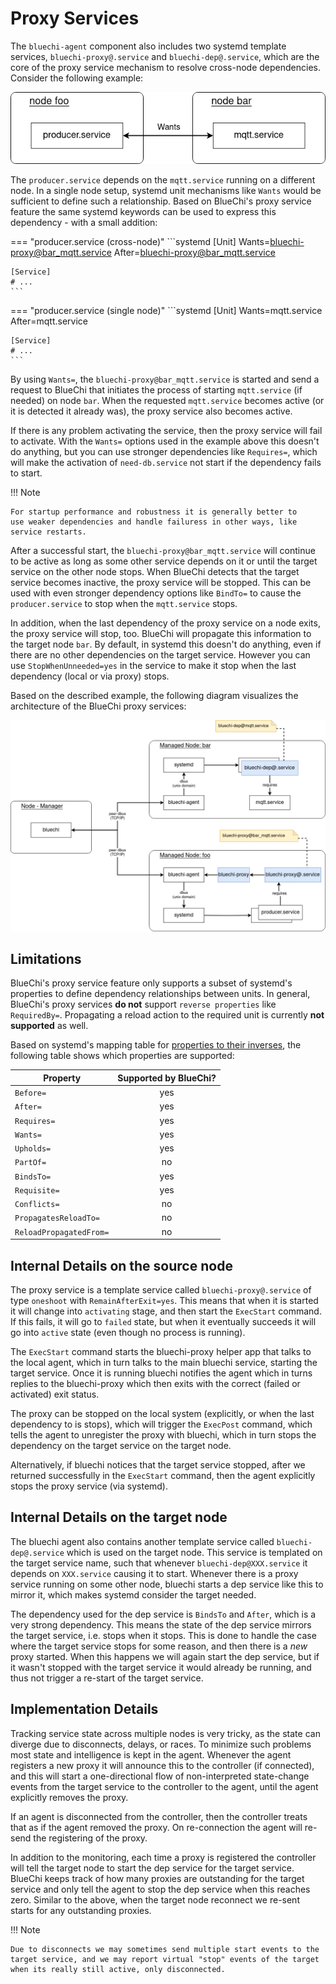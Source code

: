 <!-- markdownlint-disable-file MD010 MD013 MD014 MD024 MD033 MD034 MD046 -->
# Proxy Services

The `bluechi-agent` component also includes two systemd template services, `bluechi-proxy@.service` and `bluechi-dep@.service`, which are the core of the proxy service mechanism to resolve cross-node dependencies. Consider the following example:

![structure](../assets/img/bluechi_proxy_service_multi_node.png)

The `producer.service` depends on the `mqtt.service` running on a different node. In a single node setup, systemd unit mechanisms like `Wants` would be sufficient to define such a relationship. Based on BlueChi's proxy service feature the same systemd keywords can be used to express this dependency - with a small addition:

=== "producer.service (cross-node)"
    ```systemd
    [Unit]
    Wants=bluechi-proxy@bar_mqtt.service
    After=bluechi-proxy@bar_mqtt.service

    [Service]
    # ...
    ```

=== "producer.service (single node)"
    ```systemd
    [Unit]
    Wants=mqtt.service
    After=mqtt.service

    [Service]
    # ...
    ```

By using `Wants=`, the `bluechi-proxy@bar_mqtt.service` is started and send a request to BlueChi that initiates the process of starting `mqtt.service` (if needed) on node `bar`. When the requested `mqtt.service` becomes active (or it is detected it already was), the proxy service also becomes active.

If there is any problem activating the service, then the proxy service will fail to activate. With the `Wants=` options used in the example above this doesn't do anything, but you can use stronger dependencies like `Requires=`, which will make the activation of `need-db.service` not start if the dependency fails to start.

!!! Note

    For startup performance and robustness it is generally better to
    use weaker dependencies and handle failuress in other ways, like
    service restarts.

After a successful start, the `bluechi-proxy@bar_mqtt.service` will continue to be active as long as some other service depends on it or until the target service on the other node stops. When BlueChi detects that the target service becomes inactive, the proxy service will be stopped. This can be used with even stronger dependency options like `BindTo=` to cause the `producer.service` to stop when the `mqtt.service` stops.

In addition, when the last dependency of the proxy service on a node exits, the proxy service will stop, too. BlueChi will propagate this information to the target node `bar`. By default, in systemd this doesn't do anything, even if there are no other dependencies on the target service. However you can use `StopWhenUnneeded=yes` in the service to make it stop when the last dependency (local or via proxy) stops.

Based on the described example, the following diagram visualizes the architecture of the BlueChi proxy services:

![BlueChi-Proxy Architecture diagram](../assets/img/bluechi_proxy_architecture.png)

## Limitations

BlueChi's proxy service feature only supports a subset of systemd's properties to define dependency relationships between units. In general, BlueChi's proxy services **do not** support `reverse properties` like `RequiredBy=`. Propagating a reload action to the required unit is currently **not supported** as well.

Based on systemd's mapping table for [properties to their inverses](https://www.freedesktop.org/software/systemd/man/latest/systemd.unit.html#Mapping%20of%20unit%20properties%20to%20their%20inverses), the following table shows which properties are supported:

<center>

| Property | Supported by BlueChi?  |
|---|:-:|
| `Before=`  | yes |
| `After=`  | yes |
| `Requires=`  | yes |
| `Wants=`  | yes |
| `Upholds=`  | yes |
| `PartOf=`  | no |
| `BindsTo=`  | yes |
| `Requisite=`  | yes |
| `Conflicts=`  | no |
| `PropagatesReloadTo=`  | no |
| `ReloadPropagatedFrom=`  | no |

</center>

## Internal Details on the source node

The proxy service is a template service called `bluechi-proxy@.service` of type `oneshoot` with `RemainAfterExit=yes`. This means that when it is started it will change into `activating` stage, and then start the `ExecStart` command. If this fails, it will go to `failed` state, but when it eventually succeeds it will go into `active` state (even though no process is running).

The `ExecStart` command starts the bluechi-proxy helper app that talks to the local agent, which in turn talks to the main bluechi service, starting the target service. Once it is running bluechi notifies the agent which in turns replies to the bluechi-proxy which then exits with the correct (failed or activated) exit status.

The proxy can be stopped on the local system (explicitly, or when the last dependency to is stops), which will trigger the `ExecPost` command, which tells the agent to unregister the proxy with bluechi, which in turn stops the dependency on the target service on the target node.

Alternatively, if bluechi notices that the target service stopped, after we returned successfully in the `ExecStart` command, then the agent explicitly stops the proxy service (via systemd).

## Internal Details on the target node

The bluechi agent also contains another template service called `bluechi-dep@.service` which is used on the target node. This service is templated on the target service name, such that whenever `bluechi-dep@XXX.service` it depends on `XXX.service` causing it to start. Whenever there is a proxy service running on some other node, bluechi starts a dep service like this to mirror it, which makes systemd consider the target needed.

The dependency used for the dep service is `BindsTo` and `After`, which is a very strong dependency. This means the state of the dep service mirrors the target service, i.e. stops when it stops. This is done to handle the case where the target service stops for some reason, and then there is a *new* proxy started. When this happens we will again start the dep service, but if it wasn't stopped with the target service it would already be running, and thus not trigger a re-start of the target service.

## Implementation Details

Tracking service state across multiple nodes is very tricky, as the state can diverge due to disconnects, delays, or races. To minimize such problems most state and intelligence is kept in the agent. Whenever the agent registers a new proxy it will announce this to the controller (if connected), and this will start a one-directional flow of non-interpreted state-change events from the target service to the controller to the agent, until the agent explicitly removes the proxy.

If an agent is disconnected from the controller, then the controller treats that as if the agent removed the proxy. On re-connection the agent will re-send the registering of the proxy.

In addition to the monitoring, each time a proxy is registered the controller will tell the target node to start the dep service for the target service. BlueChi keeps track of how many proxies are outstanding for the target service and only tell the agent to stop the dep service when this reaches zero. Similar to the above, when the target node reconnect we re-sent starts for any outstanding proxies.

!!! Note

    Due to disconnects we may sometimes send multiple start events to the target service, and we may report virtual "stop" events of the target when its really still active, only disconnected.
